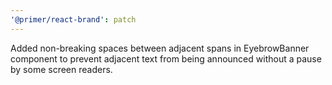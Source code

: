 ```yaml
---
'@primer/react-brand': patch
---
```


Added non-breaking spaces between adjacent spans in EyebrowBanner component to prevent adjacent text from being announced without a pause by some screen readers.
